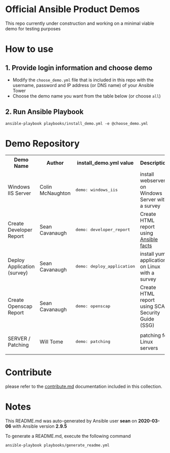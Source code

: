 # Official Ansible Product Demos

This repo currently under construction and working on a minimal viable demo for testing purposes

# How to use

## 1. Provide login information and choose demo

  - Modify the `choose_demo.yml` file that is included in this repo with the username, password and IP address (or DNS name) of your Ansible Tower
  - Choose the demo name you want from the table below (or choose `all`)

## 2. Run Ansible Playbook

```
ansible-playbook playbooks/install_demo.yml -e @choose_demo.yml
```

# Demo Repository

<table>
  <tr>
    <th>Demo Name</th>
    <th>Author</th>
    <th>install_demo.yml value</th>
    <th>Description</th>
    <th>Video Walkthrough</th>
    <th>Workshop Types</th>
  </tr>
  <tr>
    <td>Windows IIS Server</td>
    <td>Colin McNaughton</td>
    <td><pre>demo: windows_iis</pre></td>
    <td>install webserver on Windows Server with a survey</td>
    <td>Not available </td>
    <td><ul><li>windows</li></ul></td>
  </tr>
  <tr>
    <td>Create Developer Report</td>
    <td>Sean Cavanaugh</td>
    <td><pre>demo: developer_report</pre></td>
    <td>Create HTML report using <a href="https://docs.ansible.com/ansible/latest/user_guide/playbooks_variables.html#variables-discovered-from-systems-facts">Ansible facts</a></td>
    <td>Not available </td>
    <td><ul><li>f5</li><li>rhel</li></ul></td>
  </tr>
  <tr>
    <td>Deploy Application (survey)</td>
    <td>Sean Cavanaugh</td>
    <td><pre>demo: deploy_application</pre></td>
    <td>install yum applications on Linux with a survey</td>
    <td><a href="https://www.youtube.com/watch?v=pU8ZgSBuEJw&list=PLdu06OJoEf2bp-PNtxPP_2n7Avkax8TED">Video Link</a></td>
    <td><ul><li>f5</li><li>rhel</li></ul></td>
  </tr>
  <tr>
    <td>Create Openscap Report</td>
    <td>Sean Cavanaugh</td>
    <td><pre>demo: openscap</pre></td>
    <td>Create HTML report using SCAP Security Guide (SSG)</td>
    <td>Not available </td>
    <td><ul><li>f5</li><li>rhel</li></ul></td>
  </tr>
  <tr>
    <td>SERVER / Patching</td>
    <td>Will Tome</td>
    <td><pre>demo: patching</pre></td>
    <td>patching for Linux servers</td>
    <td>Not available </td>
    <td><ul><li>f5</li><li>rhel</li></ul></td>
  </tr>
</table>

# Contribute

please refer to the [contribute.md](docs/contribute.md) documentation included in this collection.

# Notes

This README.md was auto-generated by Ansible user **sean** on **2020-03-06** with Ansible version **2.9.5**

To generate a README.md, execute the following command

```
ansible-playbook playbooks/generate_readme.yml
```
